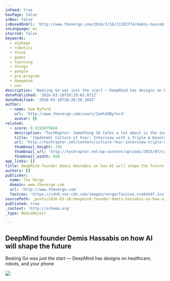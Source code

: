 ```yaml
---
inFeed: true
hasPage: false
inNav: false
isBasedOnUrl: 'http://www.theverge.com/2016/3/10/11192774/demis-hassabis-interview-alphago-google-deepmind-ai'
inLanguage: en
starred: false
keywords:
  - alphago
  - robotics
  - think
  - games
  - learning
  - things
  - google
  - pre-program
  - deepmind
  - use
description: 'Beating Go was just the start — DeepMind has designs on healthcare, robots, and your phone'
datePublished: '2016-03-10T20:29:02.071Z'
dateModified: '2016-03-10T20:28:58.384Z'
author:
  - name: Sam Byford
    url: 'http://www.theverge.com/users/Sam%20Byford'
    avatar: {}
related:
  - score: 0.5193879604
    description: "TechRaptor: Something GG talks a lot about is the inconsistent way sites like Reddit and Twitter enforce rules. When you received abuse on Twitter, how responsive was support in helping you? Did you ever get any justice there? Developer: I didn't try and get any justice."
    title: '[Updated] Culture of Fear: Interview with a Triple A Developer - TechRaptor'
    url: 'http://techraptor.net/content/culture-fear-interview-triple-developer'
    thumbnail_height: 330
    thumbnail_url: 'http://techraptor.net/wp-content/uploads/2015/07/culture-of-fear-gamers-unite.jpeg'
    thumbnail_width: 660
app_links: []
title: DeepMind founder Demis Hassabis on how AI will shape the future
authors: []
publisher:
  name: The Verge
  domain: www.theverge.com
  url: 'http://www.theverge.com'
  favicon: 'https://cdn0.vox-cdn.com/images/verge/favicon.vc44a54f.ico'
sourcePath: _posts/2016-03-10-deepmind-founder-demis-hassabis-on-how-ai-will-shape-the-fut.md
published: true
_context: 'http://schema.org'
_type: MediaObject

---
```

<article style=""><h1>DeepMind founder Demis Hassabis on how AI will shape the future</h1><p>Beating Go was just the start — DeepMind has designs on healthcare, robots, and your phone</p><img src="https://cdn3.vox-cdn.com/thumbor/R0_9gtamwpKNiEXjyycIh7SFUPQ=/cdn0.vox-cdn.com/uploads/chorus_asset/file/6171441/DSCF3953.0.jpg" /></article>